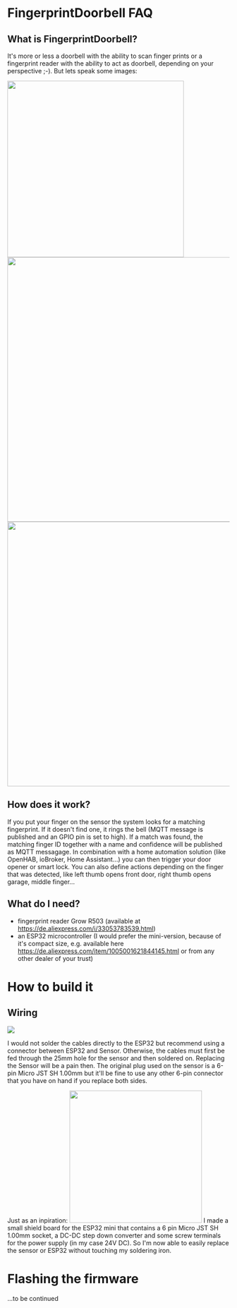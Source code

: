 # FingerprintDoorbell FAQ

## What is FingerprintDoorbell?
It's more or less a doorbell with the ability to scan finger prints or a fingerprint reader with the ability to act as doorbell, depending on your perspective ;-). But lets speak some images:

<img  src="https://raw.githubusercontent.com/frickelzeugs/FingerprintDoorbell/master/doc/images/doorbell-sample.jpg"  width="400">

<img  src="https://raw.githubusercontent.com/frickelzeugs/FingerprintDoorbell/master/doc/images/web-manage.png"  width="600">
<img  src="https://raw.githubusercontent.com/frickelzeugs/FingerprintDoorbell/master/doc/images/web-settings.png"  width="600">

## How does it work?
If you put your finger on the sensor the system looks for a matching fingerprint. If it doesn't find one, it rings the bell (MQTT message is published and an GPIO pin is set to high). If a match was found, the matching finger ID together with a name and confidence will be published as MQTT messagage. In combination with a home automation solution (like OpenHAB, ioBroker, Home Assistant...) you can then trigger your door opener or smart lock. You can also define actions depending on the finger that was detected, like left thumb opens front door, right thumb opens garage, middle finger...

  

## What do I need?
- fingerprint reader Grow R503 (available at https://de.aliexpress.com/i/33053783539.html)
- an ESP32 microcontroller (I would prefer the mini-version, because of it's compact size, e.g. available here https://de.aliexpress.com/item/1005001621844145.html or from any other dealer of your trust)

# How to build it
## Wiring
<img  src="https://raw.githubusercontent.com/frickelzeugs/FingerprintDoorbell/master/doc/images/wiring.png"  >

I would not solder the cables directly to the ESP32 but recommend using a connector between ESP32 and Sensor. Otherwise, the cables must first be fed through the 25mm hole for the sensor and then soldered on. Replacing the Sensor will be a pain then. The original plug used on the sensor is a 6-pin Micro JST SH 1.00mm but it'll be fine to use any other 6-pin connector that you have on hand if you replace both sides.

Just as an inpiration:
<img  src="https://raw.githubusercontent.com/frickelzeugs/FingerprintDoorbell/master/doc/images/esp32-shield.jpg"  width="300">
I made a small shield board for the ESP32 mini that contains a 6 pin Micro JST SH 1.00mm socket, a DC-DC step down converter and some screw terminals for the power supply (in my case 24V DC). So I'm now able to easily replace the sensor or ESP32 without touching my soldering iron.

# Flashing the firmware
...to be continued
